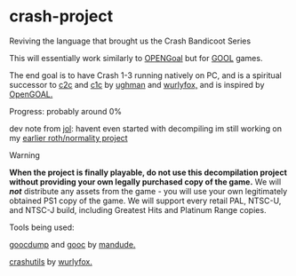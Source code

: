 # crash-project
Reviving the language that brought us the Crash Bandicoot Series

This will essentially work similarly to [OPENGoal](https://github.com/open-goal) but for [GOOL](https://all-things-andy-gavin.com/2011/03/12/making-crash-bandicoot-gool-part-9/) games.

The end goal is to have Crash 1-3 running natively on PC, and is a spiritual successor to [c2c](https://github.com/ughman/c2c) and [c1c](https://github.com/wurlyfox/c1c?tab=readme-ov-file) by [ughman](https://github.com/ughman) and [wurlyfox,](https://github.com/wurlyfox) and is inspired by [OpenGOAL.](https://opengoal.dev/)

Progress: probably around 0%

dev note from [jol](https://github.com/JesterOfLemmings): havent even started with decompiling
im still working on my [earlier roth/normality project](https://github.com/JesterOfLemmings/Into-Realms-Beyond)

> [!WARNING]
> **When the project is finally playable, do not use this decompilation project without providing your own legally purchased copy of the game.** We will ***not*** distribute any assets from the game - you will use your own legitimately obtained PS1 copy of the game. We will support every retail PAL, NTSC-U, and NTSC-J build, including Greatest Hits and Platinum Range copies.

Tools being used:

[goocdump](https://github.com/ManDude/goocdump) and [gooc](https://github.com/mandude/gooc) by [mandude.](https://github.com/ManDude)

[crashutils](https://github.com/wurlyfox/crashutils) by [wurlyfox.](https://github.com/wurlyfox)

